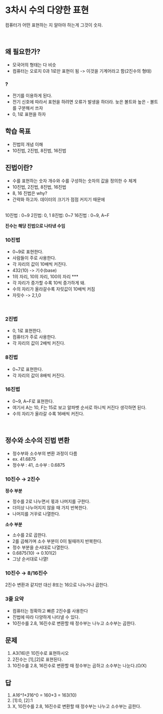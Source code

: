# 3차시 수의 다양한 표현

컴퓨터가 어떤 표현하는 지 알아야 하는게 그것이 숫자.

<br>

## 왜 필요한가?
- 모국어의 형태는 다 비슷
- 컴퓨터는 오로지 0과 1로만 표현이 됨
-> 이것을 기계어라고 함(2진수의 형태)

### ?
- 전기를 이용하게 된다.
- 전기 신호에 따라서 표현을 하려면 오류가 발생을 하더라.
늦은 볼트와 높은 - 볼트를 구분해서 쓰자
- 0, 1로 표현을 하자

## 학습 목표
- 진법의 개념 이해
- 10진법, 2진법, 8진법, 16진법

## 진법이란?
- 수를 표현하는 숫자 개수와 수를 구성하는 숫자의 값을 정의한 수 체계
- 10진법, 2진법, 8진법, 16진법
- 8, 16 진법은 why?
- 간략화 하고자. 데이터의 크기가 점점 커지기 때문에

<br>
10진법 : 0~9
2진법: 0, 1
8진법: 0~7
16진법 : 0~9, A~F

<br>

**진수는 해당 진법으로 나타낸 수임**

### 10진법

- 0~9로 표현한다.
- 사람들이 주로 사용한다.
- 각 자리의 값이 10배씩 커진다.
- 432(10) -> 기수(base)
- 1의 자리, 10의 자리, 100의 자리 ***
- 각 자리가 증가할 수록 10씩 증가하게 돼.
- 수의 자리가 올라갈수록 자릿값이 10배씩 커짐
- 자릿수 -> 2,1,0 

<br>

### 2진법

- 0, 1로 표현한다.
- 컴퓨터가 주로 사용한다.
- 각 자리의 값이 2배씩 커진다.

### 8진법

- 0~7로 표현한다.
- 각 자리의 값이 8배씩 커진다.

### 16진법

- 0~9, A~F로 표현한다.
- 여기서 A는 10, F는 15로 보고 알파벳 순서로 하니씩 커진다 생각하면 된다.
- 수의 자리가 올라갈 수록 16배씩 커진다.

<br>

## 정수와 소수의 진법 변환

- 정수부와 소수부의 변환 과정이 다름
- ex. 41.6875
- 정수부 : 41, 소수부 : 0.6875


### 10진수 → 2진수

**정수 부분**

- 정수를 2로 나누면서 몫과 나머지를 구한다.
- 더이상 나누어지지 않을 때 가지 반복한다.
- 나머지를 거꾸로 나열한다.

**소수 부분**

- 소수를 2로 곱한다.
- 2를 곱해가며 소수 부분이 0이 될때까지 반복한다.
- 정수 부분을 순서대로 나열한다.
- 0.6875(10) -> 0.101(2)
- 그냥 순서대로 나열!

### 10진수 → 8/16진수

2진수 변환과 같지만 대신 8또는 16으로 나누거나 곱한다.

### 3줄 요약
- 컴퓨터는 정확하고 빠른 2진수를 사용한다
- 진법에 따라 다양하게 나타낼 수 있다.
- 10진수를 2.8, 16진수로 변환할 때 정수부는 나누고 소수부는 곱한다.
  
## 문제

1. A3(16)은 10진수로 표현하시오
2. 2진수는 [1],[2]로 표현된다.
3. 10진수를 2.8, 16진수로 변환할 때 정수부는 곱하고 소수부는 나눈다.(O/X)


## 답
1. A*16^1+3*16^0 = 160+3 = 163(10)
2. [1]:0, [2]:1
3. X, 10진수를 2.8, 16진수로 변환할 때 정수부는 나누고 소수부는 곱한다.